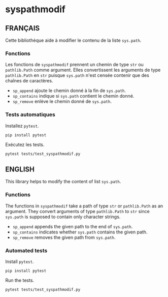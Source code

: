 # syspathmodif

## FRANÇAIS

Cette bibliothèque aide à modifier le contenu de la liste `sys.path`.

### Fonctions

Les fonctions de `syspathmodif` prennent un chemin de type `str` ou
`pathlib.Path` comme argument.
Elles convertissent les arguments de type `pathlib.Path` en `str` puisque
`sys.path` n'est censée contenir que des chaînes de caractères.

* `sp_append` ajoute le chemin donné à la fin de `sys.path`.
* `sp_contains` indique si `sys.path` contient le chemin donné.
* `sp_remove` enlève le chemin donné de `sys.path`.

### Tests automatiques

Installez `pytest`.
```
pip install pytest
```

Exécutez les tests.
```
pytest tests/test_syspathmodif.py
```

## ENGLISH

This library helps to modify the content of list `sys.path`.

### Functions

The functions in `syspathmodif` take a path of type `str` or `pathlib.Path`
as an argument.
They convert arguments of type `pathlib.Path` to `str` since `sys.path` is
supposed to contain only character strings.

* `sp_append` appends the given path to the end of `sys.path`.
* `sp_contains` indicates whether `sys.path` contains the given path.
* `sp_remove` removes the given path from `sys.path`.

### Automated tests

Install `pytest`.
```
pip install pytest
```

Run the tests.
```
pytest tests/test_syspathmodif.py
```
